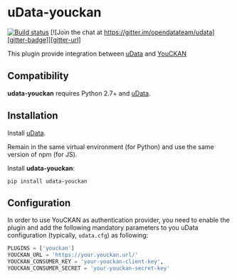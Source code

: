 # uData-youckan

[![Build status][circleci-badge]][circleci-url]
[![Join the chat at https://gitter.im/opendatateam/udata][gitter-badge]][gitter-url]

This plugin provide integration between [uData][] and [YouCKAN][]

## Compatibility

**udata-youckan** requires Python 2.7+ and [uData][].


## Installation

Install [uData][].

Remain in the same virtual environment (for Python) and use the same version of npm (for JS).

Install **udata-youckan**:

```shell
pip install udata-youckan
```

## Configuration

In order to use YouCKAN as authentication provider, you need to enable the plugin
and add the following mandatory parameters to you uData configuration
(typically, `udata.cfg`) as following:

```python
PLUGINS = ['youckan']
YOUCKAN_URL = 'https://your.youckan.url/'
YOUCKAN_CONSUMER_KEY = 'your-youckan-client-key',
YOUCKAN_CONSUMER_SECRET = 'your-youckan-secret-key'
```

[circleci-url]: https://circleci.com/gh/opendatateam/udata-youckan
[circleci-badge]: https://circleci.com/gh/opendatateam/udata-youckan.svg?style=shield
[gitter-badge]: https://badges.gitter.im/Join%20Chat.svg
[gitter-url]: https://gitter.im/opendatateam/udata
[uData]: https://github.com/opendatateam/udata
[YouCKAN]: https://github.com/etalab/youckan
